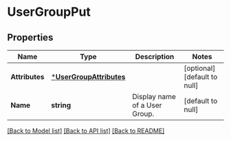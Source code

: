 # UserGroupPut

## Properties
Name | Type | Description | Notes
------------ | ------------- | ------------- | -------------
**Attributes** | [***UserGroupAttributes**](UserGroupAttributes.md) |  | [optional] [default to null]
**Name** | **string** | Display name of a User Group. | [default to null]

[[Back to Model list]](../README.md#documentation-for-models) [[Back to API list]](../README.md#documentation-for-api-endpoints) [[Back to README]](../README.md)


